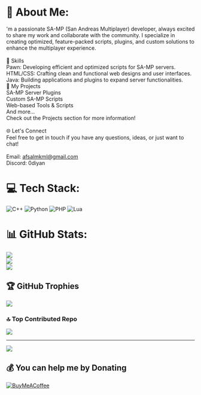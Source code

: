 # 💫 About Me:
'm a passionate SA-MP (San Andreas Multiplayer) developer, always excited to share my work and collaborate with the community. I specialize in creating optimized, feature-packed scripts, plugins, and custom solutions to enhance the multiplayer experience.<br><br>🌟 Skills<br>Pawn: Developing efficient and optimized scripts for SA-MP servers.<br>HTML/CSS: Crafting clean and functional web designs and user interfaces.<br>Java: Building applications and plugins to expand server functionalities.<br>🔧 My Projects<br>SA-MP Server Plugins<br>Custom SA-MP Scripts<br>Web-based Tools & Scripts<br>And more...<br>Check out the Projects section for more information!<br><br>🌐 Let's Connect<br>Feel free to get in touch if you have any questions, ideas, or just want to chat!<br><br>Email: afsalmkml@gmail.com<br>Discord: 0diyan


# 💻 Tech Stack:
![C++](https://img.shields.io/badge/c++-%2300599C.svg?style=for-the-badge&logo=c%2B%2B&logoColor=white) ![Python](https://img.shields.io/badge/python-3670A0?style=for-the-badge&logo=python&logoColor=ffdd54) ![PHP](https://img.shields.io/badge/php-%23777BB4.svg?style=for-the-badge&logo=php&logoColor=white) ![Lua](https://img.shields.io/badge/lua-%232C2D72.svg?style=for-the-badge&logo=lua&logoColor=white)
# 📊 GitHub Stats:
![](https://github-readme-stats.vercel.app/api?username=odiyandev&theme=dark&hide_border=false&include_all_commits=false&count_private=false)<br/>
![](https://nirzak-streak-stats.vercel.app/?user=odiyandev&theme=dark&hide_border=false)<br/>
![](https://github-readme-stats.vercel.app/api/top-langs/?username=odiyandev&theme=dark&hide_border=false&include_all_commits=false&count_private=false&layout=compact)

## 🏆 GitHub Trophies
![](https://github-profile-trophy.vercel.app/?username=odiyandev&theme=cobalt&no-frame=false&no-bg=true&margin-w=4)

### 🔝 Top Contributed Repo
![](https://github-contributor-stats.vercel.app/api?username=odiyandev&limit=5&theme=dark&combine_all_yearly_contributions=true)

---
[![](https://visitcount.itsvg.in/api?id=odiyandev&icon=1&color=0)](https://visitcount.itsvg.in)

  ## 💰 You can help me by Donating
  [![BuyMeACoffee](https://img.shields.io/badge/Buy%20Me%20a%20Coffee-ffdd00?style=for-the-badge&logo=buy-me-a-coffee&logoColor=black)](https://buymeacoffee.com/odiyan) 

  
<!-- Proudly created with GPRM ( https://gprm.itsvg.in ) -->
